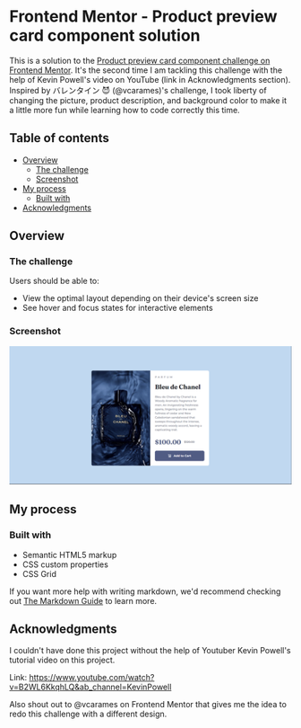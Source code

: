 # Frontend Mentor - Product preview card component solution

This is a solution to the [Product preview card component challenge on Frontend Mentor](https://www.frontendmentor.io/challenges/product-preview-card-component-GO7UmttRfa). It's the second time I am tackling this challenge with the help of Kevin Powell's video on YouTube (link in Acknowledgments section). Inspired by バレンタイン 😈 (@vcarames)'s challenge, I took liberty of changing the picture, product description, and background color to make it a little more fun while learning how to code correctly this time. 

## Table of contents

- [Overview](#overview)
  - [The challenge](#the-challenge)
  - [Screenshot](#screenshot)
- [My process](#my-process)
  - [Built with](#built-with)
- [Acknowledgments](#acknowledgments)

## Overview

### The challenge

Users should be able to:

- View the optimal layout depending on their device's screen size
- See hover and focus states for interactive elements

### Screenshot

![finished look on desktop screen](/images/Screenshot%202023-02-09%20231509.png)

## My process

### Built with

- Semantic HTML5 markup
- CSS custom properties
- CSS Grid

If you want more help with writing markdown, we'd recommend checking out [The Markdown Guide](https://www.markdownguide.org/) to learn more.


## Acknowledgments

I couldn't have done this project without the help of Youtuber Kevin Powell's tutorial video on this project. 

Link: https://www.youtube.com/watch?v=B2WL6KkqhLQ&ab_channel=KevinPowell

Also shout out to @vcarames on Frontend Mentor that gives me the idea to redo this challenge with a different design.
